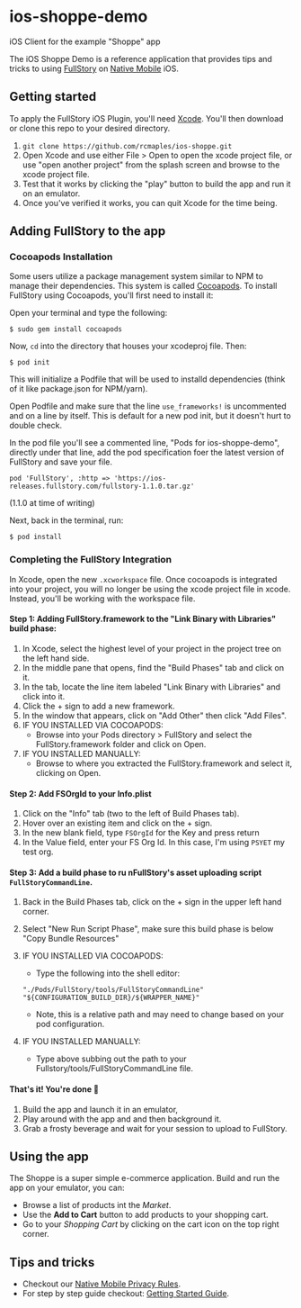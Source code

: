 # ios-shoppe-demo

iOS Client for the example "Shoppe" app

The iOS Shoppe Demo is a reference application that provides tips and tricks to using [FullStory](https://www.fullstory.com/) on [Native Mobile](https://www.fullstory.com/mobile-apps/) iOS.

## Getting started

To apply the FullStory iOS Plugin, you'll need [Xcode](https://developer.apple.com/xcode). You'll then download or clone this repo to your desired directory.

1. `git clone https://github.com/rcmaples/ios-shoppe.git`
2. Open Xcode and use either File > Open to open the xcode project file, or use "open another project" from the splash screen and browse to the xcode project file.
3. Test that it works by clicking the "play" button to build the app and run it on an emulator.
4. Once you've verified it works, you can quit Xcode for the time being.

## Adding FullStory to the app

### Cocoapods Installation

Some users utilize a package management system similar to NPM to manage their dependencies. This system is called [Cocoapods](https://cocoapods.org/). To install FullStory using Cocoapods, you'll first need to install it:

Open your terminal and type the following:

`$ sudo gem install cocoapods`

Now, `cd` into the directory that houses your xcodeproj file. Then:

`$ pod init`

This will initialize a Podfile that will be used to installd dependencies (think of it like package.json for NPM/yarn).

Open Podfile and make sure that the line `use_frameworks!` is uncommented and on a line by itself. This is default for a new pod init, but it doesn't hurt to double check.

In the pod file you'll see a commented line, "Pods for ios-shoppe-demo", directly under that line, add the pod specification foer the latest version of FullStory and save your file.

`pod 'FullStory', :http => 'https://ios-releases.fullstory.com/fullstory-1.1.0.tar.gz'`

(1.1.0 at time of writing)

Next, back in the terminal, run:

`$ pod install`

### Completing the FullStory Integration

In Xcode, open the new `.xcworkspace` file. Once cocoapods is integrated into your project, you will no longer be using the xcode project file in xcode. Instead, you'll be working with the workspace file.

#### Step 1: Adding FullStory.framework to the "Link Binary with Libraries" build phase:

1. In Xcode, select the highest level of your project in the project tree on the left hand side.
2. In the middle pane that opens, find the "Build Phases" tab and click on it.
3. In the tab, locate the line item labeled "Link Binary with Libraries" and click into it.
4. Click the + sign to add a new framework.
5. In the window that appears, click on "Add Other" then click "Add Files".
6. IF YOU INSTALLED VIA COCOAPODS:
   - Browse into your Pods directory > FullStory and select the FullStory.framework folder and click on Open.
7. IF YOU INSTALLED MANUALLY:
   - Browse to where you extracted the FullStory.framework and select it, clicking on Open.

#### Step 2: Add FSOrgId to your Info.plist

1. Click on the "Info" tab (two to the left of Build Phases tab).
2. Hover over an existing item and click on the + sign.
3. In the new blank field, type `FSOrgId` for the Key and press return
4. In the Value field, enter your FS Org Id. In this case, I'm using `PSYET` my test org.

#### Step 3: Add a build phase to ru nFullStory's asset uploading script `FullStoryCommandLine`.

1. Back in the Build Phases tab, click on the + sign in the upper left hand corner.
2. Select "New Run Script Phase", make sure this build phase is below "Copy Bundle Resources"
3. IF YOU INSTALLED VIA COCOAPODS:

   - Type the following into the shell editor:

   `"./Pods/FullStory/tools/FullStoryCommandLine" "${CONFIGURATION_BUILD_DIR}/${WRAPPER_NAME}"`

   - Note, this is a relative path and may need to change based on your pod configuration.

4. IF YOU INSTALLED MANUALLY:
   - Type above subbing out the path to your Fullstory/tools/FullStoryCommandLine file.

#### That's it! You're done :nail_care:

1. Build the app and launch it in an emulator,
2. Play around with the app and and then background it.
3. Grab a frosty beverage and wait for your session to upload to FullStory.

## Using the app

The Shoppe is a super simple e-commerce application. Build and run the app on your emulator, you can:

- Browse a list of products int the _Market_.
- Use the **Add to Cart** button to add products to your shopping cart.
- Go to your _Shopping Cart_ by clicking on the cart icon on the top right corner.

## Tips and tricks

- Checkout our [Native Mobile Privacy Rules](https://help.fullstory.com/hc/en-us/articles/360043356573-Native-Mobile-Privacy-Rules).
- For step by step guide checkout: [Getting Started Guide](https://help.fullstory.com/hc/en-us/articles/360042772333-Getting-Started-with-iOS-Recording).
